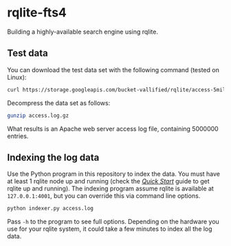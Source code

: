 # rqlite-fts4
Building a highly-available search engine using rqlite.

## Test data
You can download the test data set with the following command (tested on Linux):
```bash
curl https://storage.googleapis.com/bucket-vallified/rqlite/access-5million.log.gz >access.log.gz
```
Decompress the data set as follows:
```bash
gunzip access.log.gz
```
What results is an Apache web server access log file, containing 5000000 entries.

## Indexing the log data
Use the Python program in this repository to index the data. You must have at least 1 rqlite node up and running (check the [_Quick Start_](https://rqlite.io/docs/quick-start/) guide to get rqlite up and running). The indexing program assume rqlite is available at `127.0.0.1:4001`, but you can override this via command line options.
```bash
python indexer.py access.log
```
Pass `-h` to the program to see full options. Depending on the hardware you use for your rqlite system, it could take a few minutes to index all the log data.
